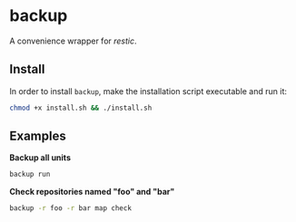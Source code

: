 # backup

A convenience wrapper for _restic_.

## Install
In order to install `backup`, make the installation script executable and run it:
```bash
chmod +x install.sh && ./install.sh
```

## Examples
**Backup all units**
```bash
backup run
```

**Check repositories named "foo" and "bar"**
```bash
backup -r foo -r bar map check
```
